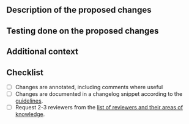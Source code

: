 <!-- General useful tooling:
    - [ScreenToGif](https://www.screentogif.com/): Free, open source screen recorder that can export to MP4. If the changes are visual, these can help you tell us exactly what the changes imply!
-->
<!-- Feel free to remove unused parts of this template. -->

## Description of the proposed changes
<!-- A clear and concise description (or visuals) of what the changes imply. -->
<!-- If it closes an issue, make sure to link the issue by using "(Closes/Fixes/Resolves) #(Issue Number)" in your pull request. -->


## Testing done on the proposed changes
<!-- List all relevant testing that you've done to confirm the changes work. -->


## Additional context
<!-- Add any other context about the pull request here. -->


## Checklist
- [ ] Changes are annotated, including comments where useful
- [ ] Changes are documented in a changelog snippet according to the [guidelines](https://faforever.github.io/fa/development/changelog#format-of-a-snippet).
- [ ] Request 2-3 reviewers from the [list of reviewers and their areas of knowledge](https://github.com/FAForever/fa/blob/deploy/fafdevelop/CONTRIBUTING.md#reviewers).

